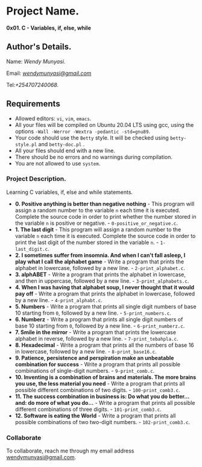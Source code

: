 # Project Name.
**0x01. C - Variables, if, else, while**

## Author's Details.
Name: *Wendy Munyasi.*

Email: *wendymunyasi@gmail.com*

Tel:*+254707240068.*

##  Requirements

*   Allowed editors: `vi`, `vim`, `emacs`.
*   All your files will be compiled on Ubuntu 20.04 LTS using gcc, using the options `-Wall -Werror -Wextra -pedantic -std=gnu89`.
*   Your code should use the `Betty` style. It will be checked using `betty-style.pl` and `betty-doc.pl` .
*   All your files should end with a new line.
*   There should be no errors and no warnings during compilation.
*   You are not allowed to use `system`.

### Project Description.
Learning C variables, if, else and while statements.

* **0. Positive anything is better than negative nothing** - This program will assign a random number to the variable `n` each time it is executed. Complete the source code in order to print whether the number stored in the variable `n` is positive or negative. - `0-positive_or_negative.c`.
* **1. The last digit** - This program will assign a random number to the variable `n` each time it is executed. Complete the source code in order to print the last digit of the number stored in the variable `n`. - `1-last_digit.c`.
* **2. I sometimes suffer from insomnia. And when I can't fall asleep, I play what I call the alphabet game** - Write a program that prints the alphabet in lowercase, followed by a new line. - `2-print_alphabet.c`.
* **3. alphABET** - Write a program that prints the alphabet in lowercase, and then in uppercase, followed by a new line. - `3-print_alphabets.c`.
* **4. When I was having that alphabet soup, I never thought that it would pay off** - Write a program that prints the alphabet in lowercase, followed by a new line. - `4-print_alphabt.c`.
* **5. Numbers** - Write a program that prints all single digit numbers of base 10 starting from `0`, followed by a new line. - `5-print_numbers.c`.
* **6. Numberz** - Write a program that prints all single digit numbers of base 10 starting from `0`, followed by a new line. - `6-print_numberz.c`.
* **7. Smile in the mirror** - Write a program that prints the lowercase alphabet in reverse, followed by a new line. - `7-print_tebahpla.c`.
* **8. Hexadecimal** - Write a program that prints all the numbers of base 16 in lowercase, followed by a new line. - `8-print_base16.c`.
* **9. Patience, persistence and perspiration make an unbeatable combination for success** - Write a program that prints all possible combinations of single-digit numbers. - `9-print_comb.c`.
* **10. Inventing is a combination of brains and materials. The more brains you use, the less material you need** - Write a program that prints all possible different combinations of two digits. - `100-print_comb3.c`.
* **11. The success combination in business is: Do what you do better... and: do more of what you do...** - Write a program that prints all possible different combinations of three digits. - `101-print_comb3.c`.
* **12. Software is eating the World** - Write a program that prints all possible combinations of two two-digit numbers. - `102-print_comb3.c`.

### Collaborate

To collaborate, reach me through my email address wendymunyasi@gmail.com.